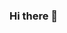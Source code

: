 ### Hi there 👋

<!--
Hey hey! What am I up to now? After taking a stroll through the metaverse and developing various experiences for it, I'm currently working on and leading virtual reality projects. If you want to know more, feel free to reach out! -->
